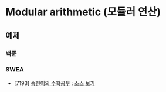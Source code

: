 # Modular arithmetic (모듈러 연산)

## 예제
### 백준

### SWEA
- [7193] [승현이의 수학공부](https://swexpertacademy.com/main/code/problem/problemDetail.do?contestProbId=AWksRkI6AR0DFAVE&categoryId=AWksRkI6AR0DFAVE&categoryType=CODE&problemTitle=7193&orderBy=FIRST_REG_DATETIME&selectCodeLang=ALL&select-1=&pageSize=10&pageIndex=1) : [소스 보기](https://github.com/YunSuJeong/Coding-Test/tree/main/SWEA/D3/7193.%E2%80%85%EC%8A%B9%ED%98%84%EC%9D%B4%EC%9D%98%E2%80%85%EC%88%98%ED%95%99%EA%B3%B5%EB%B6%80)
